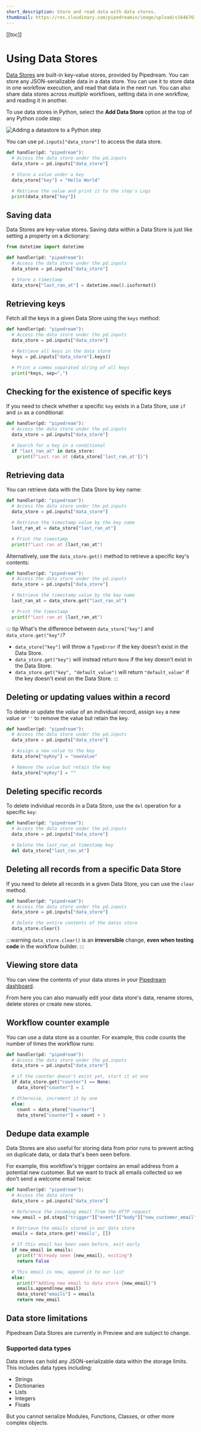 ```yaml
---
short_description: Store and read data with data stores.
thumbnail: https://res.cloudinary.com/pipedreamin/image/upload/v1646763735/docs/icons/icons8-database-96_iv1oup.png
---
```


[[toc]]

# Using Data Stores

[Data Stores](/data-stores/) are built-in key-value stores, provided by Pipedream. You can store any JSON-serializable data in a data store. You can use it to store data in one workflow execution, and read that data in the next run. You can also share data stores across _multiple_ workflows, setting data in one workflow, and reading it in another.

To use data stores in Python, select the **Add Data Store** option at the top of any Python code step:

![Adding a datastore to a Python step](https://res.cloudinary.com/pipedreamin/image/upload/v1658954673/docs/components/CleanShot_2022-07-27_at_16.44.16_olfejo.gif)

You can use `pd.inputs["data_store"]` to access the data store.

```python
def handler(pd: "pipedream"):
  # Access the data store under the pd.inputs
  data_store = pd.inputs["data_store"]

  # Store a value under a key
  data_store["key"] = "Hello World"

  # Retrieve the value and print it to the step's Logs
  print(data_store["key"])

```

## Saving data

Data Stores are key-value stores. Saving data within a Data Store is just like setting a property on a dictionary:

```python
from datetime import datetime

def handler(pd: "pipedream"):
  # Access the data store under the pd.inputs
  data_store = pd.inputs["data_store"]

  # Store a timestamp
  data_store["last_ran_at"] = datetime.now().isoformat()
```

## Retrieving keys

Fetch all the keys in a given Data Store using the `keys` method:

```python
def handler(pd: "pipedream"):
  # Access the data store under the pd.inputs
  data_store = pd.inputs["data_store"]

  # Retrieve all keys in the data store
  keys = pd.inputs["data_store"].keys()

  # Print a comma separated string of all keys
  print(*keys, sep=",")
```

## Checking for the existence of specific keys

If you need to check whether a specific `key` exists in a Data Store, use `if` and `in` as a conditional:

```python
def handler(pd: "pipedream"):
  # Access the data store under the pd.inputs
  data_store = pd.inputs["data_store"]

  # Search for a key in a conditional
  if "last_ran_at" in data_store:
    print(f"Last ran at {data_store['last_ran_at']}")
```

## Retrieving data

You can retrieve data with the Data Store by key name:

```python
def handler(pd: "pipedream"):
  # Access the data store under the pd.inputs
  data_store = pd.inputs["data_store"]

  # Retrieve the timestamp value by the key name
  last_ran_at = data_store["last_ran_at"]

  # Print the timestamp
  print(f"Last ran at {last_ran_at")
```

Alternatively, use the `data_store.get()` method to retrieve a specific key's contents:

```python
def handler(pd: "pipedream"):
  # Access the data store under the pd.inputs
  data_store = pd.inputs["data_store"]

  # Retrieve the timestamp value by the key name
  last_ran_at = data_store.get("last_ran_at")

  # Print the timestamp
  print(f"Last ran at {last_ran_at")
```

::: tip
What's the difference between `data_store["key"]` and `data_store.get("key")`?

- `data_store["key"]` will throw a `TypeError` if the key doesn't exist in the Data Store.
- `data_store.get("key")` will instead return `None` if the key doesn't exist in the Data Store.
- `data_store.get("key", "default_value")` will return `"default_value"` if the key doesn't exist on the Data Store.
  :::

## Deleting or updating values within a record

To delete or update the _value_ of an individual record, assign `key` a new value or `''` to remove the value but retain the key.

```python
def handler(pd: "pipedream"):
  # Access the data store under the pd.inputs
  data_store = pd.inputs["data_store"]

  # Assign a new value to the key
  data_store["myKey"] = "newValue"

  # Remove the value but retain the key
  data_store["myKey"] = ""
```

## Deleting specific records

To delete individual records in a Data Store, use the `del` operation for a specific `key`:

```python
def handler(pd: "pipedream"):
  # Access the data store under the pd.inputs
  data_store = pd.inputs["data_store"]

  # Delete the last_ran_at timestamp key
  del data_store["last_ran_at"]
```

## Deleting all records from a specific Data Store

If you need to delete all records in a given Data Store, you can use the `clear` method.

```python
def handler(pd: "pipedream"):
  # Access the data store under the pd.inputs
  data_store = pd.inputs["data_store"]

  # Delete the entire contents of the datas store
  data_store.clear()
```

:::warning
`data_store.clear()` is an **irreversible** change, **even when testing code** in the workflow builder.
:::

## Viewing store data

You can view the contents of your data stores in your [Pipedream dashboard](https://pipedream.com/stores).

From here you can also manually edit your data store's data, rename stores, delete stores or create new stores.

## Workflow counter example

You can use a data store as a counter. For example, this code counts the number of times the workflow runs:

```python
def handler(pd: "pipedream"):
  # Access the data store under the pd.inputs
  data_store = pd.inputs["data_store"]

  # if the counter doesn't exist yet, start it at one
  if data_store.get("counter") == None:
    data_store["counter"] = 1

  # Otherwise, increment it by one
  else:
    count = data_store["counter"]
    data_store["counter"] = count + 1
```

## Dedupe data example

Data Stores are also useful for storing data from prior runs to prevent acting on duplicate data, or data that's been seen before.

For example, this workflow's trigger contains an email address from a potential new customer. But we want to track all emails collected so we don't send a welcome email twice:

```python
def handler(pd: "pipedream"):
  # Access the data store
  data_store = pd.inputs["data_store"]

  # Reference the incoming email from the HTTP request
  new_email = pd.steps["trigger"]["event"]["body"]["new_customer_email"]

  # Retrieve the emails stored in our data store
  emails = data_store.get('emails', [])

  # If this email has been seen before, exit early
  if new_email in emails:
    print(f"Already seen {new_email}, exiting")
    return False

  # This email is new, append it to our list
  else:
    print(f"Adding new email to data store {new_email}")
    emails.append(new_email)
    data_store["emails"] = emails
    return new_email
```

## Data store limitations

Pipedream Data Stores are currently in Preview and are subject to change.

### Supported data types

Data stores can hold any JSON-serializable data within the storage limits. This includes data types including:

- Strings
- Dictionaries
- Lists
- Integers
- Floats

But you cannot serialize Modules, Functions, Classes, or other more complex objects.
